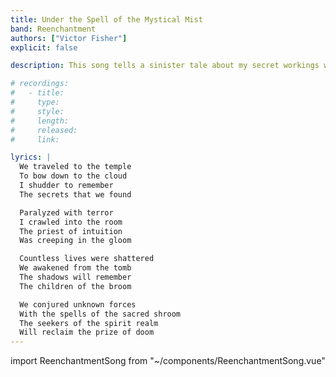 ```yaml
---
title: Under the Spell of the Mystical Mist
band: Reenchantment
authors: ["Victor Fisher"]
explicit: false

description: This song tells a sinister tale about my secret workings with one of the most extreme forms of magical rites.

# recordings:
#   - title: 
#     type: 
#     style: 
#     length: 
#     released: 
#     link: 

lyrics: |
  We traveled to the temple
  To bow down to the cloud
  I shudder to remember
  The secrets that we found

  Paralyzed with terror
  I crawled into the room
  The priest of intuition
  Was creeping in the gloom

  Countless lives were shattered
  We awakened from the tomb
  The shadows will remember
  The children of the broom

  We conjured unknown forces
  With the spells of the sacred shroom
  The seekers of the spirit realm
  Will reclaim the prize of doom
---
```


import ReenchantmentSong from "~/components/ReenchantmentSong.vue"

<ReenchantmentSong :songData="$frontmatter" />
